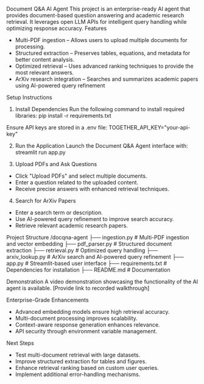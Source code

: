 Document Q&A AI Agent
This project is an enterprise-ready AI agent that provides document-based question answering and academic research retrieval. It leverages open LLM APIs for intelligent query handling while optimizing response accuracy.
Features
- Multi-PDF ingestion – Allows users to upload multiple documents for processing.
- Structured extraction – Preserves tables, equations, and metadata for better content analysis.
- Optimized retrieval – Uses advanced ranking techniques to provide the most relevant answers.
- ArXiv research integration – Searches and summarizes academic papers using AI-powered query refinement


Setup Instructions
1. Install Dependencies
Run the following command to install required libraries:
pip install -r requirements.txt

Ensure API keys are stored in a .env file:
TOGETHER_API_KEY="your-api-key"

2. Run the Application
Launch the Document Q&A Agent interface with:
streamlit run app.py

3. Upload PDFs and Ask Questions
- Click "Upload PDFs" and select multiple documents.
- Enter a question related to the uploaded content.
- Receive precise answers with enhanced retrieval techniques.

4. Search for ArXiv Papers
- Enter a search term or description.
- Use AI-powered query refinement to improve search accuracy.
- Retrieve relevant academic research papers.

Project Structure
/docqna-agent
├── ingestion.py         # Multi-PDF ingestion and vector embedding
├── pdf_parser.py        # Structured document extraction
├── retrieval.py         # Optimized query handling
├── arxiv_lookup.py      # ArXiv search and AI-powered query refinement
├── app.py               # Streamlit-based user interface
├── requirements.txt     # Dependencies for installation
├── README.md            # Documentation

Demonstration
A video demonstration showcasing the functionality of the AI agent is available. [Provide link to recorded walkthrough]


Enterprise-Grade Enhancements
- Advanced embedding models ensure high retrieval accuracy.
- Multi-document processing improves scalability.
- Context-aware response generation enhances relevance.
- API security through environment variable management.


Next Steps
- Test multi-document retrieval with large datasets.
- Improve structured extraction for tables and figures.
- Enhance retrieval ranking based on custom user queries.
- Implement additional error-handling mechanisms.

